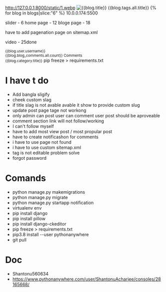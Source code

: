http://127.0.0.1:8000/static/1.webp
<img src="/media/compressed/{{blog.banner}}" alt="{{blog.title}}">
{{blog.tags.all.title}}
{% for blog in blogs|slice:"6" %}
10.0.0.174:5500

slider - 6
home page - 12
bloge page - 18

have to add pagenation page on sitemap.xml


video - 25done



<small>{{blog.user.username}}</small> <br>
<small>{{blog.blog_comments.all.count}} Comments</small> <br>
<small>{{blog.category.title}}</small>
pip freeze > requirements.txt



# I have t do 
- Add bangla sligify
- cheek custom slag
- if title slag is not avable avable it show to provide custom slug
- update post page tage not workong
- only admin can post user can comment user post should be aproveable
- comment section link will not follow/working
- I can't follow myself
- have to add most view post / most propular post
- have to create notificashon for comments
- i have to use page not found 
- i have to use custom sitemap.xml
- tag is not editable problem solve
- forgot password






# Comands
- python manage.py makemigrations
- python manage.py migrate
- python manage.py startapp notification
- virtualenv env
- pip install django
- pip install pillow
- pip install django-ckeditor
- pip freeze > requirements.txt
- pip3.8 install --user pythonanywhere
- git pull


# Doc
- Shantonu560634
- https://www.pythonanywhere.com/user/ShantonuAcharjee/consoles/28165668/